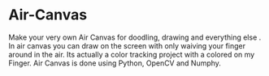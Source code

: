 # Air-Canvas
Make your very own Air Canvas for doodling, drawing and everything else . In air canvas you can draw on the screen with only waiving your finger around in the air. Its actually a color tracking project with a colored  on my Finger. Air Canvas is done using Python, OpenCV and Numphy. 
